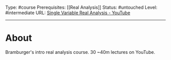Type: #course
Prerequisites: [[Real Analysis]]
Status: #untouched 
Level: #intermediate 
URL: [Single Variable Real Analysis - YouTube](https://www.youtube.com/playlist?list=PLXsDp0z6VWFQJDSzyrOQe6_Dk1ldEaPJj)

----
# About

Bramburger's intro real analysis course. 30 ~40m lectures on YouTube.